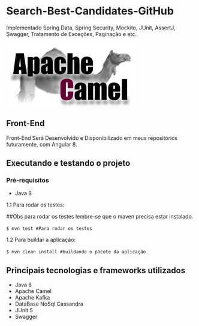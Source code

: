 # Search-Best-Candidates-GitHub
Implementado Spring Data, Spring Security, Mockito, JUnit, AssertJ, Swagger, Tratamento de Exceções, Paginação e etc.

![alt text](camel-logo.png)

## Front-End
Front-End Será Desenvolvido e Disponibilizado em meus repositórios futuramente, com Angular 8.

## Executando e testando o projeto

### Pré-requisitos
* Java 8

1.1 Para rodar os testes:

##Obs para rodar os testes lembre-se que o maven precisa estar instalado. 

`$ mvn test #Para rodar os testes`

1.2 Para buildar a aplicação:

`$ mvn clean install #buildando o pacote da aplicação`

## Principais tecnologias e frameworks utilizados

- Java 8
- Apache Camel
- Apache Kafka
- DataBase NoSql Cassandra
- JUnit 5
- Swagger

